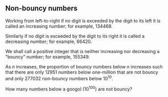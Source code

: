 ## Non-bouncy numbers

Working from left-to-right if no digit is exceeded by the digit to its left it is called an increasing number; for example, 134468.

Similarly if no digit is exceeded by the digit to its right it is called a decreasing number; for example, 66420.

We shall call a positive integer that is neither increasing nor decreasing a &quot;bouncy&quot; number; for example, 155349.

As <i>n</i> increases, the proportion of bouncy numbers below <i>n</i> increases such that there are only 12951 numbers below one-million that are not bouncy and only 277032 non-bouncy numbers below 10<sup>10</sup>.

How many numbers below a googol (10<sup>100</sup>) are not bouncy?
